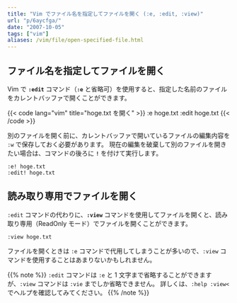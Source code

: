 ```yaml
---
title: "Vim でファイル名を指定してファイルを開く (:e, :edit, :view)"
url: "p/6aycfga/"
date: "2007-10-05"
tags: ["vim"]
aliases: /vim/file/open-specified-file.html
---
```


ファイル名を指定してファイルを開く
----

Vim で __`:edit`__ コマンド（__`:e`__ と省略可）を使用すると、指定した名前のファイルをカレントバッファで開くことができます。

{{< code lang="vim" title="hoge.txt を開く" >}}
:e hoge.txt
:edit hoge.txt
{{< /code >}}

別のファイルを開く前に、カレントバッファで開いているファイルの編集内容を `:w` で保存しておく必要があります。
現在の編集を破棄して別のファイルを開きたい場合は、コマンドの後ろに __`!`__ を付けて実行します。

```vim
:e! hoge.txt
:edit! hoge.txt
```


読み取り専用でファイルを開く
----

`:edit` コマンドの代わりに、__`:view`__ コマンドを使用してファイルを開くと、読み取り専用（ReadOnly モード）でファイルを開くことができます。

```vim
:view hoge.txt
```

ファイルを開くときは `:e` コマンドで代用してしまうことが多いので、`:view` コマンドを使用することはあまりないかもしれません。

{{% note %}}
`:edit` コマンドは `:e` と 1 文字まで省略することができますが、`:view` コマンドは `:vie` までしか省略できません。
詳しくは、`:help :view<` でヘルプを確認してみてください。
{{% /note %}}

